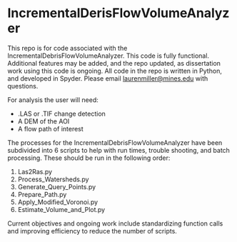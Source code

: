 # IncrementalDerisFlowVolumeAnalyzer

This repo is for code associated with the IncrementalDebrisFlowVolumeAnalyzer. This code is fully functional. Additional features may be added, and the repo updated, as dissertation work using this code is ongoing. All code in the repo is written in Python, and developed in Spyder. Please email laurenmiller@mines.edu with questions.

For analysis the user will need:

- .LAS or .TIF change detection
- A DEM of the AOI
- A flow path of interest

The processes for the IncrementalDebrisFlowVolumeAnalyzer have been subdivided into 6 scripts to help with run times, trouble shooting, and batch processing. These should be run in the following order:

1) Las2Ras.py
2) Process_Watersheds.py
3) Generate_Query_Points.py
4) Prepare_Path.py
5) Apply_Modified_Voronoi.py
6) Estimate_Volume_and_Plot.py


Current objectives and ongoing work include standardizing function calls and improving efficiency to reduce the number of scripts. 
